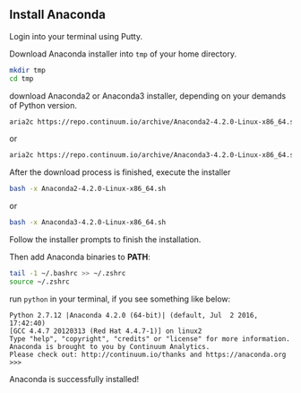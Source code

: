 ## Install Anaconda

Login into your terminal using Putty.

Download Anaconda installer into `tmp` of your home directory.

```bash
mkdir tmp
cd tmp
```

download Anaconda2 or Anaconda3 installer, depending on your demands of Python version.

```bash
aria2c https://repo.continuum.io/archive/Anaconda2-4.2.0-Linux-x86_64.sh
```

or

```bash
aria2c https://repo.continuum.io/archive/Anaconda3-4.2.0-Linux-x86_64.sh
```

After the download process is finished, execute the installer

```bash
bash -x Anaconda2-4.2.0-Linux-x86_64.sh
```

or

```bash
bash -x Anaconda3-4.2.0-Linux-x86_64.sh
```

Follow the installer prompts to finish the installation. 

Then add Anaconda binaries to **PATH**:

```bash
tail -1 ~/.bashrc >> ~/.zshrc
source ~/.zshrc
```

run `python` in your terminal, if you see something like below:

```
Python 2.7.12 |Anaconda 4.2.0 (64-bit)| (default, Jul  2 2016, 17:42:40)
[GCC 4.4.7 20120313 (Red Hat 4.4.7-1)] on linux2
Type "help", "copyright", "credits" or "license" for more information.
Anaconda is brought to you by Continuum Analytics.
Please check out: http://continuum.io/thanks and https://anaconda.org
>>>
```

Anaconda is successfully installed!